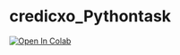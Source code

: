 # credicxo_Pythontask
[![Open In Colab](https://colab.research.google.com/assets/colab-badge.svg)](https://colab.research.google.com/github/Aditya-x/credicxo_Pythontask/blob/main/credicxo_task.ipynb)
